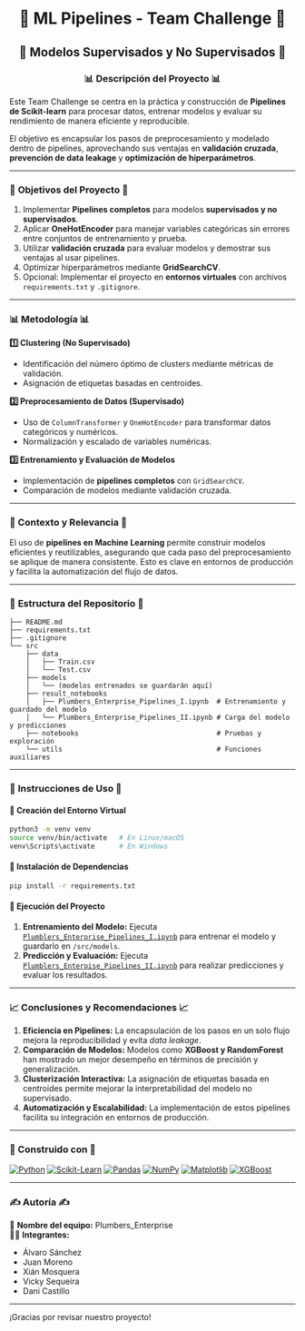 

<h1 align="center">🔄 ML Pipelines - Team Challenge 🔄</h1>

## <div align="center"> 🤖 Modelos Supervisados y No Supervisados 🤖</div>

### <div align="center">📊 Descripción del Proyecto 📊</div>

Este Team Challenge se centra en la práctica y construcción de **Pipelines de Scikit-learn** para procesar datos, entrenar modelos y evaluar su rendimiento de manera eficiente y reproducible. 

El objetivo es encapsular los pasos de preprocesamiento y modelado dentro de pipelines, aprovechando sus ventajas en **validación cruzada**, **prevención de data leakage** y **optimización de hiperparámetros**.

-------------------------

### 🎯 **Objetivos del Proyecto** 🎯

1. Implementar **Pipelines completos** para modelos **supervisados y no supervisados**.
2. Aplicar **OneHotEncoder** para manejar variables categóricas sin errores entre conjuntos de entrenamiento y prueba.
3. Utilizar **validación cruzada** para evaluar modelos y demostrar sus ventajas al usar pipelines.
4. Optimizar hiperparámetros mediante **GridSearchCV**.
5. Opcional: Implementar el proyecto en **entornos virtuales** con archivos `requirements.txt` y `.gitignore`.

-------------------------

### 📊 **Metodología** 📊

**1️⃣ Clustering (No Supervisado)**
- Identificación del número óptimo de clusters mediante métricas de validación.
- Asignación de etiquetas basadas en centroides.

**2️⃣ Preprocesamiento de Datos (Supervisado)**
- Uso de `ColumnTransformer` y `OneHotEncoder` para transformar datos categóricos y numéricos.
- Normalización y escalado de variables numéricas.

**3️⃣ Entrenamiento y Evaluación de Modelos**
- Implementación de **pipelines completos** con `GridSearchCV`.
- Comparación de modelos mediante validación cruzada.

-------------------------

### 📌 Contexto y Relevancia 📌

El uso de **pipelines en Machine Learning** permite construir modelos eficientes y reutilizables, asegurando que cada paso del preprocesamiento se aplique de manera consistente. Esto es clave en entornos de producción y facilita la automatización del flujo de datos.

-------------------------

### 📂 **Estructura del Repositorio** 📂

```
├── README.md
├── requirements.txt
├── .gitignore
└── src
    ├── data
    │   ├── Train.csv
    │   └── Test.csv
    ├── models
    │   └── (modelos entrenados se guardarán aquí)
    ├── result_notebooks
    │   ├── Plumbers_Enterprise_Pipelines_I.ipynb  # Entrenamiento y guardado del modelo
    │   └── Plumbers_Enterprise_Pipelines_II.ipynb # Carga del modelo y predicciones
    ├── notebooks                                  # Pruebas y exploración
    └── utils                                      # Funciones auxiliares
```

-------------------------

### 📌 **Instrucciones de Uso** 📌

#### 🔹 **Creación del Entorno Virtual**

```bash
python3 -m venv venv
source venv/bin/activate   # En Linux/macOS
venv\Scripts\activate      # En Windows
```

#### 🔹 **Instalación de Dependencias**

```bash
pip install -r requirements.txt
```

#### 🔹 **Ejecución del Proyecto**

1. **Entrenamiento del Modelo:** Ejecuta [`Plumblers_Enterprise_Pipelines_I.ipynb`](src/result_notebooks/<nombre_grupo>_Pipelines_I.ipynb) para entrenar el modelo y guardarlo en `/src/models`.
2. **Predicción y Evaluación:** Ejecuta [`Plumblers_Enterpise_Pipelines_II.ipynb`](src/result_notebooks/<nombre_grupo>_Pipelines_II.ipynb) para realizar predicciones y evaluar los resultados.

-------------------------

### 📈 **Conclusiones y Recomendaciones** 📈

1. **Eficiencia en Pipelines:** La encapsulación de los pasos en un solo flujo mejora la reproducibilidad y evita *data leakage*.
2. **Comparación de Modelos:** Modelos como **XGBoost y RandomForest** han mostrado un mejor desempeño en términos de precisión y generalización.
3. **Clusterización Interactiva:** La asignación de etiquetas basada en centroides permite mejorar la interpretabilidad del modelo no supervisado.
4. **Automatización y Escalabilidad:** La implementación de estos pipelines facilita su integración en entornos de producción.

-------------------------

### 🔧 Construido con 🔧

[![Python](https://img.shields.io/badge/Python-3776AB?style=flat-square&logo=python&logoColor=white)](https://www.python.org/)
[![Scikit-Learn](https://img.shields.io/badge/Scikit--Learn-F7931E?style=flat-square&logo=scikit-learn&logoColor=white)](https://scikit-learn.org/)
[![Pandas](https://img.shields.io/badge/Pandas-150458?style=flat-square&logo=pandas&logoColor=white)](https://pandas.pydata.org/)
[![NumPy](https://img.shields.io/badge/Numpy-013243?style=flat-square&logo=numpy&logoColor=white)](https://numpy.org/)
[![Matplotlib](https://img.shields.io/badge/Matplotlib-003b57?style=flat-square&logo=matplotlib&logoColor=white)](https://matplotlib.org/)
[![XGBoost](https://img.shields.io/badge/XGBoost-AA2222?style=flat-square&logo=xgboost&logoColor=white)](https://xgboost.readthedocs.io/en/stable/)

-------------------------

### ✍️ Autoría ✍️

👥 **Nombre del equipo:** Plumbers_Enterprise  
🧑‍💻 **Integrantes:**  
- Álvaro Sánchez  
- Juan Moreno  
- Xián Mosquera  
- Vicky Sequeira  
- Dani Castillo  

-------------------------

¡Gracias por revisar nuestro proyecto! 
